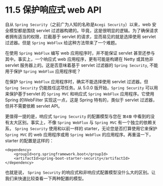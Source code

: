 # 11.5 保护响应式 web API

自从 `Spring Security`（之前广为人知的名称是`Acegi Security`）以来，web 安全模型都是围绕 servlet 过滤器构建的。毕竟，这是很明显的逻辑。为了确保请求者拥有适当的权限，拦截基于 servlet 的请求，显而易见的就是选择使用 servlet 过滤器。但是 `Spring WebFlux` 给这种方法带来了一个难题。

在使用 `Spring WebFlux` 编写 web 应用程序时，并不能保证 servlet 甚至还参与其中。事实上，一个响应式 web 应用程序，更有可能是构建在 Netty 或其他非 servlet 服务器上的。这是否意味着基于 servlet 过滤器的 `Spring Security`, 不能用于保护 `Spring WebFlux` 应用程序呢？

在保护 `Spring WebFlux` 应用程序时，确实不能选择使用 servlet 过滤器。但 `Spring Security` 仍能胜任这项任务。从 5.0.0 版开始，`Spring Security` 可以用来保护基于servlet 的 `Spring MVC` 和响应式 `Spring WebFlux` 应用程序。它使用 Spring 的WebFilter 实现这一点，这是 Spring 特有的，类似于 servlet 过滤器，但并不需要依赖 servlet API。

更值得一提的是，响应式 `Spring Security` 的配置模型与您在 `第4章` 中看到的没有太大区别。事实上，不像 `Spring WebFlux` 与 `Spring MVC` 有一个独立的依赖关系， `Spring Security` 使用和以前一样的 starter，无论您是否打算使用它来保护 `Spring MVC` 的 web 应用程序或用 `Spring WebFlux` 的应用程序。再重温一下，starter 的配置是这样的：

```markup
<dependency>
    <groupId>org.springframework.boot</groupId>
    <artifactId>spring-boot-starter-security</artifactId>
</dependency>
```

也就是说， `Spring Security` 的响应式和非响应式配置模型没什么大的区别。让我们来快速比较查看一下两种配置的模型。